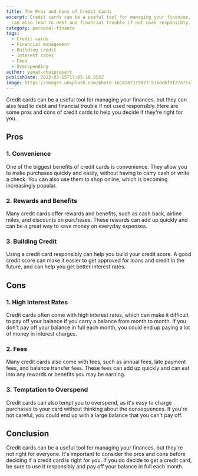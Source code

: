 ```yaml
---
title: The Pros and Cons of Credit Cards
excerpt: Credit cards can be a useful tool for managing your finances, but they
  can also lead to debt and financial trouble if not used responsibly.
category: personal-finance
tags:
  - Credit cards
  - Financial management
  - Building credit
  - Interest rates
  - Fees
  - Overspending
author: yanat-chaiprasert
publishDate: 2023-03-15T17:05:18.855Z
image: https://images.unsplash.com/photo-1614267119077-51bdcbf9f77a?ixlib=rb-4.0.3&ixid=MnwxMjA3fDB8MHxwaG90by1wYWdlfHx8fGVufDB8fHx8&auto=format&fit=crop&w=688&q=80
---
```

Credit cards can be a useful tool for managing your finances, but they can also lead to debt and financial trouble if not used responsibly. Here are some pros and cons of credit cards to help you decide if they're right for you.

## Pros

### 1. Convenience

One of the biggest benefits of credit cards is convenience. They allow you to make purchases quickly and easily, without having to carry cash or write a check. You can also use them to shop online, which is becoming increasingly popular.

### 2. Rewards and Benefits

Many credit cards offer rewards and benefits, such as cash back, airline miles, and discounts on purchases. These rewards can add up quickly and can be a great way to save money on everyday expenses.

### 3. Building Credit

Using a credit card responsibly can help you build your credit score. A good credit score can make it easier to get approved for loans and credit in the future, and can help you get better interest rates.

## Cons

### 1. High Interest Rates

Credit cards often come with high interest rates, which can make it difficult to pay off your balance if you carry a balance from month to month. If you don't pay off your balance in full each month, you could end up paying a lot of money in interest charges.

### 2. Fees

Many credit cards also come with fees, such as annual fees, late payment fees, and balance transfer fees. These fees can add up quickly and can eat into any rewards or benefits you may be earning.

### 3. Temptation to Overspend

Credit cards can also tempt you to overspend, as it's easy to charge purchases to your card without thinking about the consequences. If you're not careful, you could end up with a large balance that you can't pay off.

## Conclusion

Credit cards can be a useful tool for managing your finances, but they're not right for everyone. It's important to consider the pros and cons before deciding if a credit card is right for you. If you do decide to get a credit card, be sure to use it responsibly and pay off your balance in full each month.

